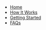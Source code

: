 - [Home](/)
- [How It Works](how-it-works.md)
- [Getting Started](getting-started.md)
- [FAQs](faq.md)
